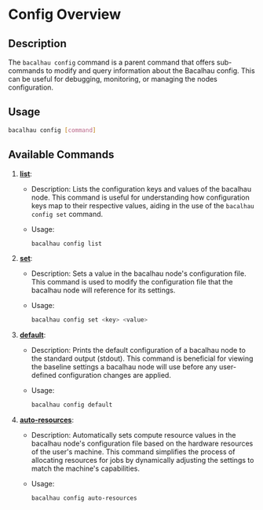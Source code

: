 # Config Overview

## Description

The `bacalhau config` command is a parent command that offers sub-commands to modify and query information about the Bacalhau config. This can be useful for debugging, monitoring, or managing the nodes configuration.

## Usage

```bash
bacalhau config [command]
```

## Available Commands

1. [**list**](../../../../dev/cli-reference/cli/config/list/):
   * Description: Lists the configuration keys and values of the bacalhau node. This command is useful for understanding how configuration keys map to their respective values, aiding in the use of the `bacalhau config set` command.
   *   Usage:

       ```bash
       bacalhau config list
       ```
2. [**set**](../../../../dev/cli-reference/cli/config/set/):
   * Description: Sets a value in the bacalhau node's configuration file. This command is used to modify the configuration file that the bacalhau node will reference for its settings.
   *   Usage:

       ```bash
       bacalhau config set <key> <value>
       ```
3. [**default**](../../../../dev/cli-reference/cli/config/default/):
   * Description: Prints the default configuration of a bacalhau node to the standard output (stdout). This command is beneficial for viewing the baseline settings a bacalhau node will use before any user-defined configuration changes are applied.
   *   Usage:

       ```bash
       bacalhau config default
       ```
4. [**auto-resources**](../../../../dev/cli-reference/cli/config/auto-resources/):
   * Description: Automatically sets compute resource values in the bacalhau node's configuration file based on the hardware resources of the user's machine. This command simplifies the process of allocating resources for jobs by dynamically adjusting the settings to match the machine's capabilities.
   *   Usage:

       ```bash
       bacalhau config auto-resources
       ```
